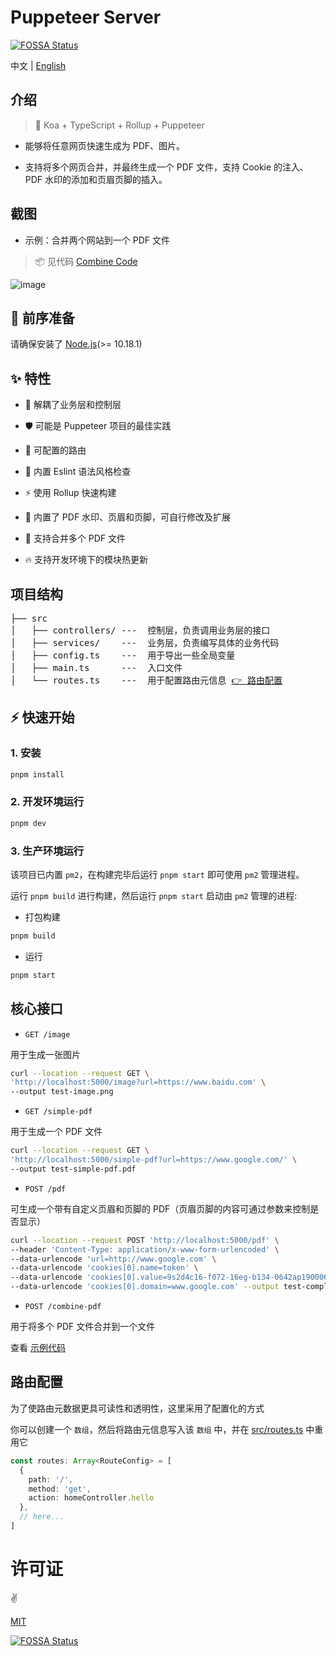 # Puppeteer Server
[![FOSSA Status](https://app.fossa.com/api/projects/git%2Bgithub.com%2Fpdsuwwz%2Fpuppeteer-server.svg?type=shield)](https://app.fossa.com/projects/git%2Bgithub.com%2Fpdsuwwz%2Fpuppeteer-server?ref=badge_shield)

中文 | [English](README.md)

## 介绍

> 🦩 Koa + TypeScript + Rollup + Puppeteer

* 能够将任意网页快速生成为 PDF、图片。

* 支持将多个网页合并，并最终生成一个 PDF 文件，支持 Cookie 的注入、PDF 水印的添加和页眉页脚的插入。

## 截图

* 示例：合并两个网站到一个 PDF 文件
> 📦 见代码 [Combine Code](https://github.com/pdsuwwz/puppeteer-server/blob/main/__test__/axios-node.js)


![image](https://user-images.githubusercontent.com/19891724/159743021-e1f9f528-d6d9-4d6b-b63f-4e71c6b72bdb.png)



## 🎯 前序准备

请确保安装了 [Node.js](https://nodejs.org/)(>= 10.18.1)

## ✨ 特性

* 🌈 解耦了业务层和控制层

* 🛡 可能是 Puppeteer 项目的最佳实践

* 🧩 可配置的路由

* 🚧 内置 Eslint 语法风格检查

* ⚡ 使用 Rollup 快速构建

* 🔌 内置了 PDF 水印、页眉和页脚，可自行修改及扩展

* 🧲 支持合并多个 PDF 文件

* 🔥 支持开发环境下的模块热更新

## 项目结构

<pre>
├── src
│   ├── controllers/ ---  控制层，负责调用业务层的接口
│   ├── services/    ---  业务层，负责编写具体的业务代码
│   ├── config.ts    ---  用于导出一些全局变量
│   ├── main.ts      ---  入口文件
│   └── routes.ts    ---  用于配置路由元信息 <a href="#路由配置">👉 路由配置</a>
</pre>

## ⚡ 快速开始

### 1. 安装

```bash
pnpm install
```

### 2. 开发环境运行

```bash
pnpm dev
```

### 3. 生产环境运行

该项目已内置 `pm2`，在构建完毕后运行 `pnpm start` 即可使用 `pm2` 管理进程。

运行 `pnpm build` 进行构建，然后运行 `pnpm start` 启动由 `pm2` 管理的进程:

* 打包构建

```bash
pnpm build
```

* 运行

```bash
pnpm start
```

## 核心接口

* `GET /image`

用于生成一张图片

```bash
curl --location --request GET \
'http://localhost:5000/image?url=https://www.baidu.com' \
--output test-image.png
```

* `GET /simple-pdf`

用于生成一个 PDF 文件

```bash
curl --location --request GET \
'http://localhost:5000/simple-pdf?url=https://www.google.com/' \
--output test-simple-pdf.pdf
```

* `POST /pdf`

可生成一个带有自定义页眉和页脚的 PDF（页眉页脚的内容可通过参数来控制是否显示）

```bash
curl --location --request POST 'http://localhost:5000/pdf' \
--header 'Content-Type: application/x-www-form-urlencoded' \
--data-urlencode 'url=http://www.google.com' \
--data-urlencode 'cookies[0].name=token' \
--data-urlencode 'cookies[0].value=9s2d4c16-f072-16eg-b134-0642ap190006' \
--data-urlencode 'cookies[0].domain=www.google.com' --output test-complex-pdf.pdf
```

* `POST /combine-pdf`

用于将多个 PDF 文件合并到一个文件

查看 [示例代码](https://github.com/pdsuwwz/puppeteer-server/blob/main/__test__/axios-node.js)


## 路由配置

为了使路由元数据更具可读性和透明性，这里采用了配置化的方式

你可以创建一个 `数组`，然后将路由元信息写入该 `数组` 中，并在 [src/routes.ts](https://github.com/pdsuwwz/puppeteer-server/blob/main/src/routes.ts) 中重用它

```ts
const routes: Array<RouteConfig> = [
  {
    path: '/',
    method: 'get',
    action: homeController.hello
  },
  // here...
]
```

# 许可证

:v:

[MIT](./LICENSE)


[![FOSSA Status](https://app.fossa.com/api/projects/git%2Bgithub.com%2Fpdsuwwz%2Fpuppeteer-server.svg?type=large)](https://app.fossa.com/projects/git%2Bgithub.com%2Fpdsuwwz%2Fpuppeteer-server?ref=badge_large)

